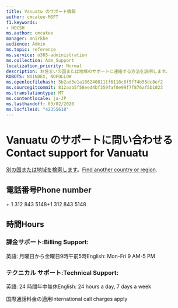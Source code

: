 ```yaml
---
title: Vanuatu のサポート情報
author: cmcatee-MSFT
f1.keywords:
- NOCSH
ms.author: cmcatee
manager: mnirkhe
audience: Admin
ms.topic: reference
ms.service: o365-administration
ms.collection: Adm_Support
localization_priority: Normal
description: お住まいの国または地域のサポートに連絡する方法を説明します。
ROBOTS: NOINDEX, NOFOLLOW
ms.openlocfilehash: 5b2ad3e1a1862408111f6118c6f5f74b55dc8ef2
ms.sourcegitcommit: 812aab5f58eed4bf359faf0e99f7f876af5b1023
ms.translationtype: MT
ms.contentlocale: ja-JP
ms.lasthandoff: 03/02/2020
ms.locfileid: "42355618"
---
```

# <a name="contact-support-for-vanuatu"></a><span data-ttu-id="03426-103">Vanuatu のサポートに問い合わせる</span><span class="sxs-lookup"><span data-stu-id="03426-103">Contact support for Vanuatu</span></span>

<span data-ttu-id="03426-104">[別の国または地域を検索します](../contact-support-for-business-products.md)。</span><span class="sxs-lookup"><span data-stu-id="03426-104">[Find another country or region](../contact-support-for-business-products.md).</span></span>

## <a name="phone-number"></a><span data-ttu-id="03426-105">電話番号</span><span class="sxs-lookup"><span data-stu-id="03426-105">Phone number</span></span>
<span data-ttu-id="03426-106">+ 1 312 843 5148</span><span class="sxs-lookup"><span data-stu-id="03426-106">+1 312 843 5148</span></span>

## <a name="hours"></a><span data-ttu-id="03426-107">時間</span><span class="sxs-lookup"><span data-stu-id="03426-107">Hours</span></span>
### <a name="billing-support"></a><span data-ttu-id="03426-108">課金サポート:</span><span class="sxs-lookup"><span data-stu-id="03426-108">Billing Support:</span></span>

<span data-ttu-id="03426-109">英語: 月曜日から金曜日9時午前5時</span><span class="sxs-lookup"><span data-stu-id="03426-109">English: Mon-Fri 9 AM-5 PM</span></span>

### <a name="technical-support"></a><span data-ttu-id="03426-110">テクニカル サポート:</span><span class="sxs-lookup"><span data-stu-id="03426-110">Technical Support:</span></span>

<span data-ttu-id="03426-111">英語: 24 時間年中無休</span><span class="sxs-lookup"><span data-stu-id="03426-111">English: 24 hours a day, 7 days a week</span></span>

<span data-ttu-id="03426-112">国際通話料金の適用</span><span class="sxs-lookup"><span data-stu-id="03426-112">International call charges apply</span></span>
